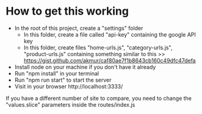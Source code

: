 # How to get this working

- In the root of this project, create a "settings" folder
  - In this folder, create a file called "api-key" containing the google API key
  - In this folder, create files "home-urls.js", "category-urls.js", "product-urls.js" containing something similar to this >> https://gist.github.com/akmur/caf80ae7f1b8643cb160c49dfc47defa
- Install node on your machine if you don't have it already
- Run "npm install" in your terminal
- Run "npm run start" to start the server
- Visit in your browser http://localhost:3333/

If you have a different number of site to compare, you need to change the "values.slice" parameters inside the routes/index.js
